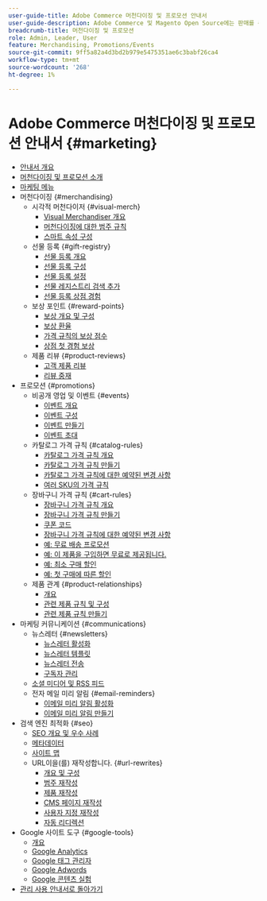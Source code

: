 ```yaml
---
user-guide-title: Adobe Commerce 머천다이징 및 프로모션 안내서
user-guide-description: Adobe Commerce 및 Magento Open Source에는 판매를 촉진하고, 고객 참여를 위한 기회를 만들고, 타깃팅된 프로모션을 설정하는 데 사용할 수 있는 다양한 도구가 포함되어 있습니다.
breadcrumb-title: 머천다이징 및 프로모션
role: Admin, Leader, User
feature: Merchandising, Promotions/Events
source-git-commit: 9ff5a82a4d3bd2b979e5475351ae6c3babf26ca4
workflow-type: tm+mt
source-wordcount: '268'
ht-degree: 1%

---
```



# Adobe Commerce 머천다이징 및 프로모션 안내서 {#marketing}

- [안내서 개요](guide-overview.md)
- [머천다이징 및 프로모션 소개](introduction.md)
- [마케팅 메뉴](marketing-menu.md)
- 머천다이징 {#merchandising}
   - 시각적 머천다이저 {#visual-merch}
      - [Visual Merchandiser 개요](visual-merchandiser.md)
      - [머천다이징에 대한 범주 규칙](category-product-rules.md)
      - [스마트 속성 구성](smart-attributes-configure.md)
   - 선물 등록 {#gift-registry}
      - [선물 등록 개요](gift-registries.md)
      - [선물 등록 구성](gift-registry-configure.md)
      - [선물 등록 설정](gift-registry-create.md)
      - [선물 레지스트리 검색 추가](gift-registry-search.md)
      - [선물 등록 상점 경험](gift-registry-storefront.md)
   - 보상 포인트 {#reward-points}
      - [보상 개요 및 구성](rewards-loyalty.md)
      - [보상 환율](reward-exchange-rates.md)
      - [가격 규칙의 보상 점수](reward-points-price-rules.md)
      - [상점 첫 경험 보상](reward-points-storefront.md)
   - 제품 리뷰 {#product-reviews}
      - [고객 제품 리뷰](product-reviews.md)
      - [리뷰 중재](product-reviews-moderate.md)
- 프로모션 {#promotions}
   - 비공개 영업 및 이벤트 {#events}
      - [이벤트 개요](events-private-sales.md)
      - [이벤트 구성](event-configure.md)
      - [이벤트 만들기](event-create.md)
      - [이벤트 초대](invitations.md)
   - 카탈로그 가격 규칙 {#catalog-rules}
      - [카탈로그 가격 규칙 개요](price-rules-catalog.md)
      - [카탈로그 가격 규칙 만들기](price-rules-catalog-create.md)
      - [카탈로그 가격 규칙에 대한 예약된 변경 사항](price-rule-catalog-scheduled-changes.md)
      - [여러 SKU의 가격 규칙](price-rule-multiple-sku.md)
   - 장바구니 가격 규칙 {#cart-rules}
      - [장바구니 가격 규칙 개요](price-rules-cart.md)
      - [장바구니 가격 규칙 만들기](price-rules-cart-create.md)
      - [쿠폰 코드](price-rules-cart-coupon.md)
      - [장바구니 가격 규칙에 대한 예약된 변경 사항](price-rule-cart-scheduled-changes.md)
      - [예: 무료 배송 프로모션](price-rules-cart-free-shipping.md)
      - [예: 이 제품을 구입하면 무료로 제공됩니다.](price-rules-cart-buy-this-get-that.md)
      - [예: 최소 구매 할인](price-rule-discount-minimum-purchase.md)
      - [예: 첫 구매에 따른 할인](price-rule-discount-first-purchase.md)
   - 제품 관계 {#product-relationships}
      - [개요](product-relationships.md)
      - [관련 제품 규칙 및 구성](product-related-rules.md)
      - [관련 제품 규칙 만들기](product-related-rule-create.md)
- 마케팅 커뮤니케이션 {#communications}
   - 뉴스레터 {#newsletters}
      - [뉴스레터 활성화](newsletters.md)
      - [뉴스레터 템플릿](newsletter-template.md)
      - [뉴스레터 전송](newsletter-queue.md)
      - [구독자 관리](newsletter-subscribers.md)
   - [소셜 미디어 및 RSS 피드](social-rss.md)
   - 전자 메일 미리 알림 {#email-reminders}
      - [이메일 미리 알림 활성화](email-reminder-rules.md)
      - [이메일 미리 알림 만들기](email-reminder-rules-create.md)
- 검색 엔진 최적화 {#seo}
   - [SEO 개요 및 우수 사례](seo-overview.md)
   - [메타데이터](meta-data.md)
   - [사이트 맵](sitemap-xml.md)
   - URL이을(를) 재작성합니다. {#url-rewrites}
      - [개요 및 구성](url-rewrite.md)
      - [범주 재작성](url-rewrite-category.md)
      - [제품 재작성](url-rewrite-product.md)
      - [CMS 페이지 재작성](url-rewrite-cms-page.md)
      - [사용자 지정 재작성](url-rewrite-custom.md)
      - [자동 리디렉션](url-redirect-product-automatic.md)
- Google 사이트 도구 {#google-tools}
   - [개요](google-tools.md)
   - [Google Analytics](google-analytics.md)
   - [Google 태그 관리자](google-tag-manager.md)
   - [Google Adwords](google-adwords.md)
   - [Google 콘텐츠 실험](google-content-experiments.md)
- [관리 사용 안내서로 돌아가기](https://experienceleague.adobe.com/ko/docs/commerce-admin/user-guides/home)

